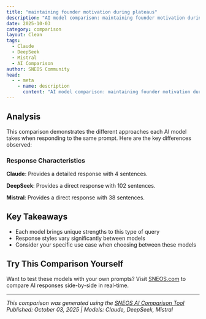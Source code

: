 ```yaml
---
title: "maintaining founder motivation during plateaus"
description: "AI model comparison: maintaining founder motivation during plateaus..."
date: 2025-10-03
category: comparison
layout: Clean
tags:
  - Claude
  - DeepSeek
  - Mistral
  - AI Comparison
author: SNEOS Community
head:
  - - meta
    - name: description
      content: "AI model comparison: maintaining founder motivation during plateaus..."
---
```


<ChatComparison
  title="maintaining founder motivation during plateaus"
  prompt="maintaining founder motivation during plateaus"
  :responses='{"Claude": "# Sustaining Founder Motivation Through Plateaus\n\n## Understanding Plateau Dynamics\n\n**Common plateau triggers:**\n- Revenue stagnation\n- Market saturation\n- Team growth challenges\n- Product-market fit uncertainty\n- Competitive pressure\n- Personal burnout\n\n## Strategic Approaches\n\n### 1. **Reframe the Plateau**\n- View as consolidation, not stagnation\n- Use time to strengthen foundations\n- Identify what systems need upgrading\n- Consider it preparation for next growth phase\n\n### 2. **Focus on Leading Indicators**\n- Track metrics beyond revenue/growth\n- Monitor customer satisfaction scores\n- Measure team engagement\n- Watch for efficiency improvements\n- Celebrate process wins\n\n### 3. **Inject New Challenges**\n- Explore adjacent markets\n- Experiment with new channels\n- Launch innovation projects\n- Take on strategic partnerships\n- Pursue learning opportunities\n\n## Personal Motivation Tactics\n\n### **Energy Management**\n- Vary your daily routine\n- Take strategic breaks/sabbaticals\n- Engage in physical activities\n- Pursue hobbies unrelated to business\n- Schedule regular reflection time\n\n### **Perspective Shifts**\n- Connect with other founders in similar stages\n- Review your origin story and mission\n- Visualize long-term impact\n- Celebrate incremental progress\n- Practice gratitude for current position\n\n### **Skill Development**\n- Learn new competencies\n- Attend conferences/workshops\n- Find executive coaching\n- Read outside your industry\n- Develop mentoring relationships\n\n## Practical Steps\n\n**Week 1-2:** Audit current state and identify 2-3 experiments to try\n**Month 1:** Implement new measurement systems and celebration rituals \n**Quarter 1:** Assess what\u0027s working and double down on momentum builders\n\nThe key is treating plateaus as strategic pauses rather than failures\u2014they\u0027re often necessary preparation for sustainable growth.", "DeepSeek": "Of course. This is one of the most critical and emotionally challenging phases of the entrepreneurial journey. A \u0022plateau\u0022 isn\u0027t just a flat line on a graph; it\u0027s a state of mind characterized by fatigue, doubt, and a sense of grinding stagnation.\n\nHere is a comprehensive guide to maintaining founder motivation during these periods, broken down into actionable strategies.\n\n### 1. Reframe the Plateau: Change Your Mindset\n\nFirst, you must change the narrative. A plateau is not a failure; it\u0027s a phase.\n\n* **It\u0027s a Test of Endurance, Not a Sign of Defeat:** The most successful companies are not built on constant, uninterrupted growth. They are built by founders who outlasted the plateaus that broke their competitors. See this as your proving ground.\n* **It\u0027s a Season of Consolidation, Not Stagnation:** You\u0027re not doing \u0022nothing.\u0022 You are strengthening your foundation. Use this time to fix technical debt, improve operations, document processes, and deepen customer relationships\u2014all the things you couldn\u0027t do during hyper-growth.\n* **It\u0027s a Forced Opportunity for Strategic Thought:** Growth can be a distraction. A plateau forces you to stop, look up from the daily grind, and ask the hard questions: Is our strategy still right? Are we in the right market? What foundational shifts do we need to make?\n\n### 2. Reconnect with Your \u0022Why\u0022 and Recalibrate Your Vision\n\nMotivation wanes when the original inspiration feels distant.\n\n* **Revisit Your Origin Story:** Why did you start this company? Write it down. Tell it to your team again. Reconnect with the problem you were so passionate about solving.\n* **Zoom Out:** Look at a graph of your progress from Day 1 to today. The plateau will look like a small blip in the context of your overall journey. This provides crucial perspective.\n* **Re-calibrate the Vision:** Has the world changed? Has your vision become outdated or too vague? Refine it. A compelling, updated vision for the *next* chapter can be incredibly motivating. Ask: \u0022What are we building *towards* now?\u0022\n\n### 3. Create Momentum Through Small Wins\n\nPlateaus kill motivation because you feel a lack of progress. You must manufacture progress.\n\n* **Break Down the Monolith:** The goal \u0022Get us off this plateau\u0022 is too big and vague. Break it down into the smallest possible experiments or projects.\n* **Set 30-Day \u0022Sprint\u0022 Goals:** Instead of focusing on quarterly revenue, set a 30-day goal like \u0022Launch a new onboarding email sequence,\u0022 \u0022Redesign the pricing page,\u0022 or \u0022Secure 5 customer testimonials.\u0022\n* **Celebrate EVERY Win:** Did you fix a nagging bug? Celebrate it. Did a customer send a nice email? Read it out loud to the team. These small dopamine hits are fuel for the long haul. Create a \u0022Win Board\u0022 (physical or digital) where you post these small victories.\n\n### 4. Double Down on Learning and Experimentation\n\nWhen growth stalls, it\u0027s often a signal that what worked before no longer does. This is a call to learn.\n\n* **Embrace a \u0022Lab\u0022 Mentality:** Frame this period as an R\u0026D phase. Your goal is not immediate, massive growth, but to gather data and learn.\n* **Run Controlled Experiments:** Pick one assumption about your business (e.g., \u0022A lower price point will convert more users\u0022) and design a clean experiment to test it. The goal is to learn, not necessarily to succeed.\n* **Invest in Yourself and Your Team:** Use the relative calm to learn a new skill, take a course, or read books on strategy and leadership. A growing founder is a motivated founder.\n\n### 5. Manage Your Physical and Mental Energy\n\nYou cannot solve a strategic problem with an empty tank.\n\n* **Ruthlessly Prioritize Sleep, Nutrition, and Exercise:** This is non-negotiable. Physical depletion directly causes mental depletion, cynicism, and lack of motivation.\n* **Schedule Deep Work and True Breaks:** Use time-blocking. Protect 2-3 hours each day for your most important strategic task. Then, take real breaks\u2014go for a walk, meditate, do something completely unrelated. Avoid the trap of being \u0022always on\u0022 but never productive.\n* **Find an Outlet:** Have a hobby that is entirely separate from your work. It provides a mental reset and reminds you that your identity is more than just \u0022founder.\u0022\n\n### 6. Leverage Your Support System\n\nIsolation is the enemy of motivation.\n\n* **Be Vulnerable with Your Co-Founders/Leadership Team:** You are likely all feeling the same way. Have an honest, no-BS conversation about the emotional toll. You don\u0027t need to have the answers; just sharing the burden halves it.\n* **Talk to a Founder Peer Group or Coach:** Other founders who have been there are invaluable. They provide perspective, empathy, and practical advice. A good coach can help you see the forest for the trees.\n* **Communicate Transparently with Your Team (to a degree):** You don\u0027t need to share all your fears, but you can acknowledge the plateau and frame it as a strategic challenge you are all tackling together. This builds trust and rallies the team.\n\n### 7. Conduct a Brutally Honest Business \u0022Health Check\u0022\n\nSometimes, the plateau is a symptom of a deeper issue that needs a strategic pivot.\n\n* **Analyze Your Metrics:** Go beyond the top-line revenue. Look at leading indicators: user engagement, churn rate, customer acquisition cost, lifetime value. Where are the leaks?\n* **Re-engage with Customers:** Talk to your most loyal customers and your most recent churns. Why do they love you? Why did they leave? The answer to breaking the plateau is almost always in the voice of the customer.\n* **Ask the \u0022Sunset Question\u0022:** If you were forced to shut down the company in 6 months, what one thing would you try to make it a wild success? The answer to this often reveals the bold move you\u0027re too afraid to make.\n\n---\n\n### Quick Action Plan for This Week\n\nIf you\u0027re in a plateau right now, don\u0027t wait. Do this:\n\n1. **Monday:** Go for a 30-minute walk with no phone. Just think about your \u0022Why.\u0022\n2. **Tuesday:** Identify one small, winnable project you can complete by Friday. Tell your team about it.\n3. **Wednesday:** Call a founder friend or your coach. Be honest about how you\u0027re feeling.\n4. **Thursday:** Block 2 hours for a single, deep-work task that could move the needle.\n5. **Friday:** Complete your small project and celebrate it with your team. Acknowledge the win.\n\n**Final Thought:** A plateau is not the end of the story; it\u0027s a crucial chapter where resilience is built, strategy is refined, and the foundation for the next leg of growth is laid. The founders who persevere through these phases are the ones whose companies become enduring successes.", "Mistral": "Maintaining founder motivation during plateaus is crucial for the long-term success of a startup. Here are some strategies to help you stay motivated:\n\n1. **Revisit Your Vision and Mission:**\n - Remind yourself of why you started the company.\n - Refocus on the problem you\u0027re solving and the impact you want to make.\n\n2. **Set New Goals:**\n - Break down larger goals into smaller, achievable tasks.\n - Celebrate small wins and milestones to maintain momentum.\n\n3. **Learn and Adapt:**\n - Use plateaus as opportunities to learn and reassess your strategies.\n - Stay updated on industry trends and be open to pivoting if necessary.\n\n4. **Connect with Your Team:**\n - Engage with your team members and listen to their ideas and feedback.\n - Foster a positive and supportive work environment.\n\n5. **Practice Self-Care:**\n - Ensure you\u0027re taking care of your physical and mental health.\n - Maintain a healthy work-life balance to prevent burnout.\n\n6. **Seek Mentorship and Support:**\n - Connect with other founders, mentors, or coaches who can provide guidance and encouragement.\n - Join entrepreneur networks or groups to share experiences and learn from others.\n\n7. **Reframe Plateaus:**\n - View plateaus as natural parts of the business cycle rather than failures.\n - Focus on the progress you\u0027ve made so far and the potential for future growth.\n\n8. **Experiment and Innovate:**\n - Try new strategies, products, or services to reinvigorate growth.\n - Encourage a culture of experimentation and continuous improvement.\n\n9. **Celebrate Past Achievements:**\n - Look back at how far you\u0027ve come and the challenges you\u0027ve overcome.\n - Use past successes as motivation to push through current plateaus.\n\n10. **Stay Patient and Persistent:**\n - Understand that success often takes time and consistent effort.\n - Stay committed to your goals and keep moving forward, one step at a time.\n\n11. **Focus on Personal Growth:**\n - Use the time to develop new skills or improve existing ones.\n - Read books, attend workshops, or take online courses to enhance your knowledge.\n\n12. **Communicate Openly:**\n - Be transparent with your team, investors, and stakeholders about the challenges you\u0027re facing.\n - Open communication can build trust and foster a collaborative environment.\n\nBy implementing these strategies, you can maintain your motivation and navigate through plateaus more effectively."}' 
  published-date="20:26"
/>

## Analysis

This comparison demonstrates the different approaches each AI model takes when responding to the same prompt. Here are the key differences observed:

### Response Characteristics

**Claude**: Provides a detailed response with 4 sentences. 

**DeepSeek**: Provides a direct response with 102 sentences. 

**Mistral**: Provides a direct response with 38 sentences. 

## Key Takeaways

- Each model brings unique strengths to this type of query
- Response styles vary significantly between models
- Consider your specific use case when choosing between these models

## Try This Comparison Yourself

Want to test these models with your own prompts? Visit [SNEOS.com](https://sneos.com) to compare AI responses side-by-side in real-time.

---

*This comparison was generated using the [SNEOS AI Comparison Tool](https://sneos.com)*
*Published: October 03, 2025 | Models: Claude, DeepSeek, Mistral*
